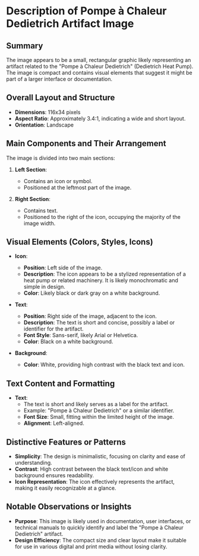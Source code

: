 # Description of Pompe à Chaleur Dedietrich Artifact Image

## Summary
The image appears to be a small, rectangular graphic likely representing an artifact related to the "Pompe à Chaleur Dedietrich" (Dedietrich Heat Pump). The image is compact and contains visual elements that suggest it might be part of a larger interface or documentation.

## Overall Layout and Structure

- **Dimensions**: 116x34 pixels
- **Aspect Ratio**: Approximately 3.4:1, indicating a wide and short layout.
- **Orientation**: Landscape

## Main Components and Their Arrangement

The image is divided into two main sections:

1. **Left Section**:
   - Contains an icon or symbol.
   - Positioned at the leftmost part of the image.

2. **Right Section**:
   - Contains text.
   - Positioned to the right of the icon, occupying the majority of the image width.

## Visual Elements (Colors, Styles, Icons)

- **Icon**:
  - **Position**: Left side of the image.
  - **Description**: The icon appears to be a stylized representation of a heat pump or related machinery. It is likely monochromatic and simple in design.
  - **Color**: Likely black or dark gray on a white background.

- **Text**:
  - **Position**: Right side of the image, adjacent to the icon.
  - **Description**: The text is short and concise, possibly a label or identifier for the artifact.
  - **Font Style**: Sans-serif, likely Arial or Helvetica.
  - **Color**: Black on a white background.

- **Background**:
  - **Color**: White, providing high contrast with the black text and icon.

## Text Content and Formatting

- **Text**:
  - The text is short and likely serves as a label for the artifact.
  - Example: "Pompe à Chaleur Dedietrich" or a similar identifier.
  - **Font Size**: Small, fitting within the limited height of the image.
  - **Alignment**: Left-aligned.

## Distinctive Features or Patterns

- **Simplicity**: The design is minimalistic, focusing on clarity and ease of understanding.
- **Contrast**: High contrast between the black text/icon and white background ensures readability.
- **Icon Representation**: The icon effectively represents the artifact, making it easily recognizable at a glance.

## Notable Observations or Insights

- **Purpose**: This image is likely used in documentation, user interfaces, or technical manuals to quickly identify and label the "Pompe à Chaleur Dedietrich" artifact.
- **Design Efficiency**: The compact size and clear layout make it suitable for use in various digital and print media without losing clarity.